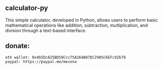 ## calculator-py

This simple calculator, developed in Python, allows users to perform basic mathematical operations like addition, subtraction, multiplication, and division through a text-based interface.

## donate:
    eth wallet: 0x4b5Dc825BD59Ccc75A264B87DC2985C6EFc92b78
    paypal: https://paypal.me/mevona
